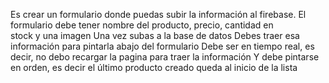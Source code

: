 Es crear un formulario donde puedas subir la información al firebase. El formulario debe tener nombre del producto, precio, cantidad en stock y una imagen
Una vez subas a la base de datos
Debes traer esa información para pintarla abajo del formulario
Debe ser en tiempo real, es decir, no debo recargar la pagina para traer la información
Y debe pintarse en orden, es decir el último producto creado queda al inicio de la lista
